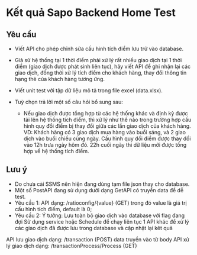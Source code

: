 # Kết quả Sapo Backend Home Test

## Yêu cầu
- Viết API cho phép chỉnh sửa cấu hình tích điểm lưu trữ vào database.   
- Giả sử hệ thống tại 1 thời điểm phải xử lý rất nhiều giao dịch tại 1 thời điểm (giao dịch được phát sinh liên tục), hãy viết API để ghi nhận lại các giao dịch, đồng thời xử lý tích điểm cho khách hàng, thay đổi thông tin hạng thẻ của khách hàng tương ứng.

- Viết unit test với tập dữ liệu mô tả trong file excel (data.xlsx).
- Tuỳ chọn trả lời một số câu hỏi bổ sung sau:
    - Nếu giao dịch được tổng hợp từ các hệ thống khác và định kỳ được tải lên hệ thống tích điểm, thì xử lý như thế nào trong trường hợp cấu hình quy đổi điểm bị thay đổi giữa các lần giao dịch của khách hàng.    
    VD: Khách hàng có 3 giao dịch mua hàng vào buổi sáng, và 2 giao dịch vào buổi chiều cùng ngày. Cấu hình quy đổi điểm được thay đổi vào 12h trưa ngày hôm đó. 22h cuối ngày thì dữ liệu mới được tổng hợp về hệ thống tích điểm.

## Lưu ý
- Do chưa cài SSMS nên hiện đang dùng tạm file json thay cho database.
- Một số PostAPI đang sử dụng dưới dạng GetAPI có truyền data để dễ test.
- Yêu cầu 1: 
API dạng: /ratioconfig/{value}  (GET)
trong đó value là giá trị cấu hình tích điểm, default là 0;
- Yêu cầu 2: 
Ý tưởng: Lưu toàn bộ giao dịch vào database với flag đang đợi
Sử dụng service hoặc Schedule để chạy liên tục 1 API khác để xử lý các giao dịch đã được lưu trong database và cập nhật lại kêt quả

API lưu giao dịch dạng: /transaction (POST) data truyền vào từ body
API xử lý giao dịch dạng: /transactionProcess/Process (GET)
